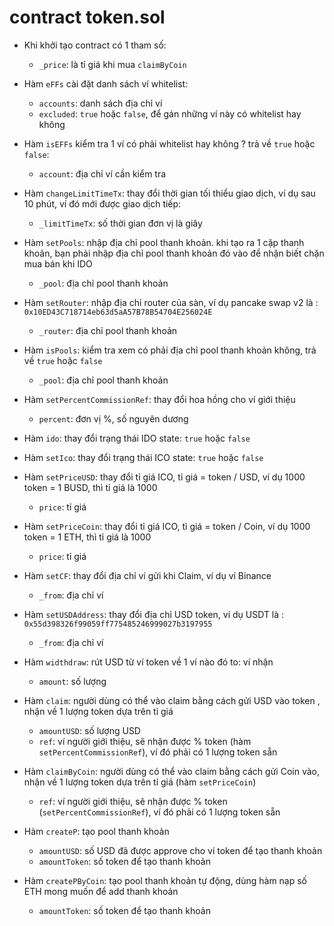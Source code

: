 # contract token.sol
- Khi khởi tạo contract có 1 tham số: 
    + `_price`: là tỉ giá khi mua `claimByCoin`


- Hàm `eFFs` cài đặt danh sách ví whitelist:
    + `accounts`: danh sách địa chỉ ví
    + `excluded`: `true` hoặc `false`, để gán những ví này có whitelist hay không


- Hàm `isEFFs` kiểm tra 1 ví có phải whitelist hay không ? trả về `true` hoặc `false`:
    + `account`: địa chỉ ví cần kiểm tra


- Hàm `changeLimitTimeTx`: thay đổi thời gian tối thiểu giao dịch, ví dụ sau 10 phút, ví đó mới được giao dịch tiếp:
    + `_limitTimeTx`: số thời gian đơn vị là giây


- Hàm `setPools`: nhập địa chỉ pool thanh khoản. khi tạo ra 1 cặp thanh khoản, bạn phải nhập địa chỉ pool thanh khoản đó vào để nhận biết chặn mua bán khi IDO 
    + `_pool`: địa chỉ pool thanh khoản


- Hàm `setRouter`: nhập địa chỉ router của sàn, ví dụ pancake swap v2 là : `0x10ED43C718714eb63d5aA57B78B54704E256024E` 
    + `_router`: địa chỉ pool thanh khoản


- Hàm `isPools`: kiểm tra xem có phải địa chỉ pool thanh khoản không, trả về `true` hoặc `false` 
    + `_pool`: địa chỉ pool thanh khoản


- Hàm `setPercentCommissionRef`: thay đổi hoa hồng cho ví giới thiệu 
    + `percent`: đơn vị %, số nguyên dương


- Hàm `ido`: thay đổi trạng thái IDO state: `true` hoặc `false`


- Hàm `setIco`: thay đổi trạng thái ICO state: `true` hoặc `false`


- Hàm `setPriceUSD`: thay đổi tỉ giá ICO, tỉ giá = token / USD, ví dụ 1000 token = 1 BUSD, thì tỉ giá là 1000 
    + `price`: tỉ giá


- Hàm `setPriceCoin`: thay đổi tỉ giá ICO, tỉ giá = token / Coin, ví dụ 1000 token = 1 ETH, thì tỉ giá là 1000 
    + `price`: tỉ giá


- Hàm `setCF`: thay đổi địa chỉ ví gửi khi Claim, ví dụ ví Binance 
    + `_from`: địa chỉ ví


- Hàm `setUSDAddress`: thay đổi địa chỉ USD token, ví dụ USDT là : `0x55d398326f99059ff775485246999027b3197955` 
    + `_from`: địa chỉ ví


- Hàm `widthdraw`: rút USD từ ví token về 1 ví nào đó to: ví nhận 
    + `amount`: số lượng


- Hàm `claim`: người dùng có thể vào claim bằng cách gửi USD vào token , nhận về 1 lượng token dựa trên tỉ giá 
    + `amountUSD`: số lượng USD 
    + `ref`: ví người giới thiệu, sẽ nhận được % token (hàm `setPercentCommissionRef`), ví đó phải có 1 lượng token sẵn


- Hàm `claimByCoin`: người dùng có thể vào claim bằng cách gửi Coin vào, nhận về 1 lượng token dựa trên tỉ giá (hàm `setPriceCoin`)
    + `ref`: ví người giới thiệu, sẽ nhận được % token (`setPercentCommissionRef`), ví đó phải có 1 lượng token sẵn


- Hàm `createP`: tạo pool thanh khoản 
    + `amountUSD`: số USD đã được approve cho ví token để tạo thanh khoản 
    + `amountToken`: số token để tạo thanh khoản


- Hàm `createPByCoin`: tạo pool thanh khoản tự động, dùng hàm nạp số ETH mong muốn để add thanh khoản
    + `amountToken`: số token để tạo thanh khoản

